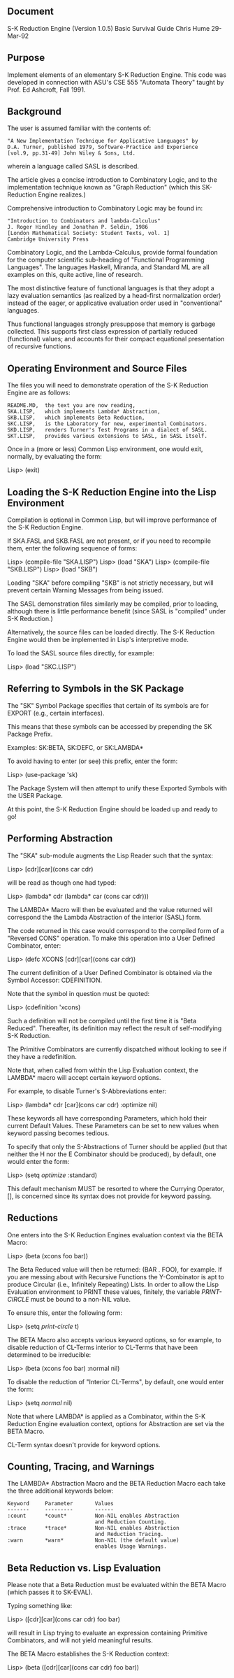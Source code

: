 Document
--------
S-K Reduction Engine (Version 1.0.5)
Basic Survival Guide
Chris Hume 29-Mar-92


Purpose
-------
Implement elements of an elementary S-K Reduction Engine.
This code was developed in connection with ASU's CSE 555
"Automata Theory" taught by Prof. Ed Ashcroft, Fall 1991.


Background
----------
The user is assumed familiar with the contents of:

    "A New Implementation Technique for Applicative Languages" by
    D.A. Turner, published 1979, Software-Practice and Experience
    [vol.9, pp.31-49] John Wiley & Sons, Ltd.

wherein a language called SASL is described.

The article gives a concise introduction to Combinatory Logic,
and to the implementation technique known as "Graph Reduction"
(which this SK-Reduction Engine realizes.)

Comprehensive introduction to Combinatory Logic may be found in:

    "Introduction to Combinators and lambda-Calculus"
    J. Roger Hindley and Jonathan P. Seldin, 1986
    [London Mathematical Society: Student Texts, vol. 1]
    Cambridge University Press

Combinatory Logic, and the Lambda-Calculus, provide formal foundation for
the computer scientific sub-heading of "Functional Programming Languages".
The languages Haskell, Miranda, and Standard ML are all examples on this,
quite active, line of research.

The most distinctive feature of functional languages is that they adopt a lazy
evaluation semantics (as realized by a head-first normalization order) instead
of the eager, or applicative evaluation order used in "conventional" languages.

Thus functional languages strongly presuppose that memory is garbage collected.
This supports first class expression of partially reduced (functional) values;
and accounts for their compact equational presentation of recursive functions.


Operating Environment and Source Files
--------------------------------------
The files you will need to demonstrate operation
of the S-K Reduction Engine are as follows:

    README.MD,  the text you are now reading,
    SKA.LISP,   which implements Lambda* Abstraction,
    SKB.LISP,   which implements Beta Reduction,
    SKC.LISP,   is the Laboratory for new, experimental Combinators.
    SKD.LISP,   renders Turner's Test Programs in a dialect of SASL.
    SKT.LISP,   provides various extensions to SASL, in SASL itself.

Once in a (more or less) Common Lisp environment,
one would exit, normally, by evaluating the form:

Lisp> (exit)


Loading the S-K Reduction Engine into the Lisp Environment
----------------------------------------------------------
Compilation is optional in Common Lisp, but will improve
performance of the S-K Reduction Engine.

If SKA.FASL and SKB.FASL are not present, or if you need
to recompile them, enter the following sequence of forms:

Lisp> (compile-file "SKA.LISP")
Lisp> (load "SKA")
Lisp> (compile-file "SKB.LISP")
Lisp> (load "SKB")

Loading "SKA" before compiling "SKB" is not strictly
necessary, but will prevent certain Warning Messages
from being issued.

The SASL demonstration files similarly may be compiled,
prior to loading, although there is little performance
benefit (since SASL is "compiled" under S-K Reduction.)

Alternatively, the source files can be loaded directly.
The S-K Reduction Engine would then be implemented in
Lisp's interpretive mode.

To load the SASL source files directly, for example:

Lisp> (load "SKC.LISP")


Referring to Symbols in the SK Package
--------------------------------------
The "SK" Symbol Package specifies that certain of its
symbols are for EXPORT (e.g., certain interfaces).

This means that these symbols can be accessed by
prepending the SK Package Prefix.

Examples: SK:BETA, SK:DEFC, or SK:LAMBDA*

To avoid having to enter (or see) this prefix,
enter the form:

Lisp> (use-package 'sk)

The Package System will then attempt to unify these
Exported Symbols with the USER Package.

At this point, the S-K Reduction Engine should be
loaded up and ready to go!


Performing Abstraction
----------------------
The "SKA" sub-module augments the Lisp Reader
such that the syntax:

Lisp> [cdr][car](cons car cdr)

will be read as though one had typed:

Lisp> (lambda* cdr (lambda* car (cons car cdr)))

The LAMBDA* Macro will then be evaluated and the value
returned will correspond the the Lambda Abstraction of
the interior (SASL) form.

The code returned in this case would correspond to the
compiled form of a "Reversed CONS" operation.  To make
this operation into a User Defined Combinator, enter:

Lisp> (defc XCONS [cdr][car](cons car cdr))

The current definition of a User Defined Combinator
is obtained via the Symbol Accessor: CDEFINITION.

Note that the symbol in question must be quoted:

Lisp> (cdefinition 'xcons)

Such a definition will not be compiled until the first
time it is "Beta Reduced".  Thereafter, its definition
may reflect the result of self-modifying S-K Reduction.

The Primitive Combinators are currently dispatched
without looking to see if they have a redefinition.

Note that, when called from within the Lisp Evaluation
context, the LAMBDA* macro will accept certain keyword
options.

For example, to disable Turner's S-Abbreviations enter:

Lisp> (lambda* cdr [car](cons car cdr) :optimize nil)

These keywords all have corresponding Parameters,
which hold their current Default Values.  These
Parameters can be set to new values when keyword
passing becomes tedious.

To specify that only the S-Abstractions of Turner should be
applied (but that neither the H nor the E Combinator should
be produced), by default, one would enter the form:

Lisp> (setq *optimize* :standard)

This default mechanism MUST be resorted to where the
Currying Operator, [], is concerned since its syntax
does not provide for keyword passing.


Reductions
----------
One enters into the S-K Reduction Engines evaluation
context via the BETA Macro:

Lisp> (beta (xcons foo bar))

The Beta Reduced value will then be returned: (BAR . FOO),
for example.  If you are messing about with Recursive
Functions the Y-Combinator is apt to produce Circular
(i.e., Infinitely Repeating) Lists.  In order to allow
the Lisp Evaluation environment to PRINT these values,
finitely, the variable *PRINT-CIRCLE* must be bound to
a non-NIL value.

To ensure this, enter the following form:

Lisp> (setq *print-circle* t)

The BETA Macro also accepts various keyword options, so
for example, to disable reduction of CL-Terms interior
to CL-Terms that have been determined to be irreducible:

Lisp> (beta (xcons foo bar) :normal nil)

To disable the reduction of "Interior CL-Terms",
by default, one would enter the form:

Lisp> (setq *normal* nil)

Note that where LAMBDA* is applied as a Combinator,
within the S-K Reduction Engine evaluation context,
options for Abstraction are set via the BETA Macro.

CL-Term syntax doesn't provide for keyword options.


Counting, Tracing, and Warnings
-------------------------------
The LAMBDA* Abstraction Macro and the BETA Reduction
Macro each take the three additional keywords below:

    Keyword     Parameter       Values
    -------     ---------       ------
    :count      *count*         Non-NIL enables Abstraction
                                and Reduction Counting.
    :trace      *trace*         Non-NIL enables Abstraction
                                and Reduction Tracing.
    :warn       *warn*          Non-NIL (the default value)
                                enables Usage Warnings.


Beta Reduction vs. Lisp Evaluation
----------------------------------
Please note that a Beta Reduction must be evaluated
within the BETA Macro (which passes it to SK-EVAL).

Typing something like:

Lisp> ([cdr][car](cons car cdr) foo bar)

will result in Lisp trying to evaluate an expression
containing Primitive Combinators, and will not yield
meaningful results.

The BETA Macro establishes the S-K Reduction context:

Lisp> (beta ([cdr][car](cons car cdr) foo bar))

